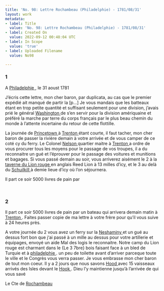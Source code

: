 ```yaml
---
title: 'No. 98: Lettre Rochambeau (Philadelphie) - 1781/08/31'
layout: work
metadata:
- label: Title
  value: 'No. 98: Lettre Rochambeau (Philadelphie) - 1781/08/31'
- label: Created On
  value: 2022-09-12 00:48:04 UTC
- label: In Scope
  value: 'true'
- label: Uploaded Filename
  value: No98

---
```

<div class="pages">
<div id="page-32541570">
<h3><a name="page-32541570">1</a></h3>
<div class="page-content">
<p>A <a href="../subjects/32162804" title="Philadelphia, Pennsylvania"> Philadelphie </a>, le 31 aoust 1781</p>
<p>J’écris cette lettre, mon cher baron, par <span class="line-break"> </span>duplicata, au cas que le premier expédié ait <span class="line-break"> </span>manqué de partir la <span class="unclear">[p...]</span> Je vous mandais <span class="line-break"> </span>que les batteaux étant en trop petite quantité <span class="line-break"> </span>et suffisant seulement pour une division, j’avais <span class="line-break"> </span>prié le général <a href="../subjects/32162841" title="George Washington; 1732-1799"> Washington </a> de s’en servir pour <span class="line-break"> </span>la division amériquaine et préféré la marche <span class="line-break"> </span>par terre du corps français par le plus beau <span class="line-break"> </span>chemin du monde à l’attente incertaine <span class="line-break"> </span>du retour de cette flottille.</p>
<p>La journée de <a href="../subjects/32163312" title="Princeton, New Jersey"> Princetown </a> à <a href="../subjects/32162954" title=" Trenton, New Jersey"> Trenton </a> étant<span class="line-break"> </span>courte, il faut tacher, mon cher baron de <span class="line-break"> </span>passer la rivière demain à votre arrivée <span class="line-break"> </span>et de vous camper de ce coté cy du ferry. <span class="line-break"> </span>Le Colonel <a href="../subjects/32163315" title="John Nielson; 1745-1833"> Nelson </a> quartier maitre à <a href="../subjects/32162954" title=" Trenton, New Jersey"> Trenton </a><span class="line-break"> </span>a ordre de vous procurer tous les moyens pour<span class="line-break"> </span>le passage de vos troupes, il a du reconnaitre<span class="line-break"> </span>un gué et l’éprouver pour le passage des<span class="line-break"> </span>voitures et munitions et bagages. Si vous passé<span class="line-break"> </span>demain au soir, vous arriverez aisément le 2<span class="line-break"> </span>à la <a href="../subjects/32162977" title="Red Lion Tavern "> taverne du Lion rouge </a> en anglais Reed<span class="line-break"> </span>Lion à 13 milles d’icy, et le 3 au delà du <a href="../subjects/32163314" title="Schuylkill River">  Schuilkill </a><span class="line-break"> </span>à demie lieue d’icy où l’on séjournera.</p>
<p>Il part ce soir 5000 livres de pain par </p>
</div>
</div>
<br />
<div id="page-32541571">
<h3><a name="page-32541571">2</a></h3>
<div class="page-content">
<p>Il part ce soir 5000 livres de pain par un <span class="line-break"> </span>bateau qui arrivera demain matin à <span class="line-break"> </span><a href="../subjects/32162954" title=" Trenton, New Jersey"> Trenton </a>. Faites passer copie de ma lettre à<span class="line-break"> </span>votre frère pour qu’il vous suive à 24 heures <span class="line-break"> </span>près.</p>
<p>A votre journée du 2 vous avez un ferry <span class="line-break"> </span>sur la <a href="../subjects/32163334" title="Neshaminy Creek"> Neshaminy </a> et un gué au dessus fort <span class="line-break"> </span>bon que j‘ai passé à un mille au dessus <span class="line-break"> </span>pour votre artillerie et équipages, envoyé un <span class="line-break"> </span>aide Mal des logis le reconnaitre. Notre <span class="line-break"> </span>camp du Lion rouge est charmant dans le<span class="line-break"> </span><span class="marginalia">{Le 3 7bre}</span><span class="line-break"> </span>bois faisant face à un bled de Turquie et à <a href="../subjects/32166153" title=" philadelphie "> philadelphie </a>.  un peu de toilette <span class="line-break"> </span>avant d’arriver parceque toute le ville <span class="line-break"> </span>et le Congrès vous verra passer. Je vous <span class="line-break"> </span>embrasse mon cher baron de tout mon coeur. <span class="line-break"> </span>Il y a 2 jours que nous savons <a href="../subjects/32162983" title="Samuel Hood; 1724-1816"> Hood </a> avec <span class="line-break"> </span>15 vaisseaux arrivés des Isles devant le <span class="line-break"> </span><a href="../subjects/32162958" title="Sandy Hook, New Jersey"> Hook </a>. Dieu l’y maintienne <span class="line-break"> </span>jusqu’à l’arrivée de qui vous savé</p>
<p>Le Cte de <a href="../subjects/32166229" title="Jean-Baptiste Donatien de Vimeur de Rochambeau; 1725-1807"> Rochambeau </a> <span class="line-break"> </span></p>
</div>
</div>
<br />
</div>
